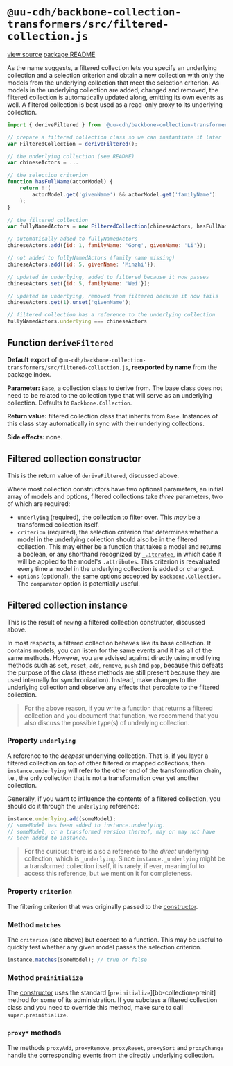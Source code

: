 # `@uu-cdh/backbone-collection-transformers/src/filtered-collection.js`

[view source](https://github.com/CentreForDigitalHumanities/backbone-collection-transformers/tree/main/src/filtered-collection.js)
[package README](../README.md)

As the name suggests, a filtered collection lets you specify an underlying collection and a selection criterion and obtain a new collection with only the models from the underlying collection that meet the selection criterion. As models in the underlying collection are added, changed and removed, the filtered collection is automatically updated along, emitting its own events as well. A filtered collection is best used as a read-only proxy to its underlying collection.

```js
import { deriveFiltered } from '@uu-cdh/backbone-collection-transformers';

// prepare a filtered collection class so we can instantiate it later
var FilteredCollection = deriveFiltered();

// the underlying collection (see README)
var chineseActors = ...

// the selection criterion
function hasFullName(actorModel) {
    return !!(
        actorModel.get('givenName') && actorModel.get('familyName')
    );
}

// the filtered collection
var fullyNamedActors = new FilteredCollection(chineseActors, hasFullName);

// automatically added to fullyNamedActors
chineseActors.add({id: 1, familyName: 'Gong', givenName: 'Li'});

// not added to fullyNamedActors (family name missing)
chineseActors.add({id: 5, givenName: 'Minzhi'});

// updated in underlying, added to filtered because it now passes
chineseActors.set({id: 5, familyName: 'Wei'});

// updated in underlying, removed from filtered because it now fails
chineseActors.get(1).unset('givenName');

// filtered collection has a reference to the underlying collection
fullyNamedActors.underlying === chineseActors
```

## Function `deriveFiltered`

**Default export** of `@uu-cdh/backbone-collection-transformers/src/filtered-collection.js`, **reexported by name** from the package index.

**Parameter:** `Base`, a collection class to derive from. The base class does not need to be related to the collection type that will serve as an underlying collection. Defaults to `Backbone.Collection`.

**Return value:** filtered collection class that inherits from `Base`. Instances of this class stay automatically in sync with their underlying collections.

**Side effects:** none.

## Filtered collection constructor

This is the return value of `deriveFiltered`, discussed above.

Where most collection constructors have two optional parameters, an initial array of models and options, filtered collections take *three* parameters, two of which are required:

- `underlying` (required), the collection to filter over. This *may* be a transformed collection itself.
- `criterion` (required), the selection criterion that determines whether a model in the underlying collection should also be in the filtered collection. This may either be a function that takes a model and returns a boolean, or any shorthand recognized by [`_.iteratee`][_iteratee], in which case it will be applied to the model's `.attributes`. This criterion is reevaluated every time a model in the underlying collection is added or changed.
- `options` (optional), the same options accepted by [`Backbone.Collection`][bb-collection-ctor]. The `comparator` option is potentially useful.

[_iteratee]: https://underscorejs.org/#iteratee
[bb-collection-ctor]: https://backbonejs.org/#Collection-constructor

## Filtered collection instance

This is the result of `new`ing a filtered collection constructor, discussed above.

In most respects, a filtered collection behaves like its base collection. It contains models, you can listen for the same events and it has all of the same methods. However, you are advised against directly using modifying methods such as `set`, `reset`, `add`, `remove`, `push` and `pop`, because this defeats the purpose of the class (these methods are still present because they are used internally for synchronization). Instead, make changes to the underlying collection and observe any effects that percolate to the filtered collection.

> For the above reason, if you write a function that returns a filtered collection and you document that function, we recommend that you also discuss the possible type(s) of underlying collection.

### Property `underlying`

A reference to the *deepest* underlying collection. That is, if you layer a filtered collection on top of other filtered or mapped collections, then `instance.underlying` will refer to the other end of the transformation chain, i.e., the only collection that is not a transformation over yet another collection.

Generally, if you want to influence the contents of a filtered collection, you should do it through the `underlying` reference:

```js
instance.underlying.add(someModel);
// someModel has been added to instance.underlying.
// someModel, or a transformed version thereof, may or may not have
// been added to instance.
```

> For the curious: there is also a reference to the *direct* underlying collection, which is `_underlying`. Since `instance._underlying` might be a transformed collection itself, it is rarely, if ever, meaningful to access this reference, but we mention it for completeness.

### Property `criterion`

The filtering criterion that was originally passed to the [constructor](#filtered-collection-constructor).

### Method `matches`

The `criterion` (see above) but coerced to a function. This may be useful to quickly test whether any given model passes the selection criterion.

```js
instance.matches(someModel); // true or false
```

### Method `preinitialize`

The [constructor](#filtered-collection-constructor) uses the standard [`preinitialize`][bb-collection-preinit] method for some of its administration. If you subclass a filtered collection class and you need to override this method, make sure to call `super.preinitialize`.

### `proxy*` methods

The methods `proxyAdd`, `proxyRemove`, `proxyReset`, `proxySort` and `proxyChange` handle the corresponding events from the directly underlying collection.
